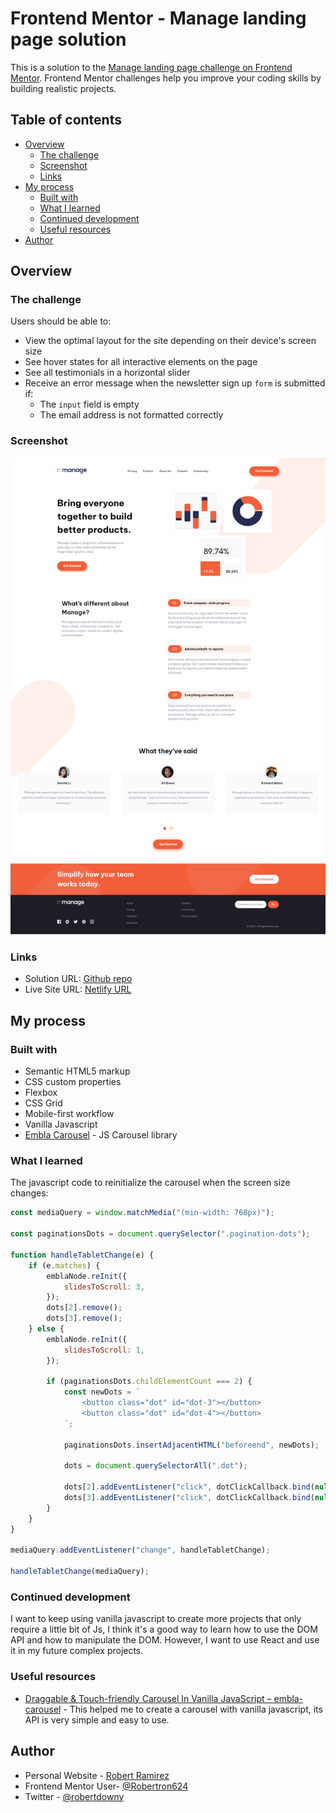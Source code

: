 # Frontend Mentor - Manage landing page solution

This is a solution to the [Manage landing page challenge on Frontend Mentor](https://www.frontendmentor.io/challenges/manage-landing-page-SLXqC6P5). Frontend Mentor challenges help you improve your coding skills by building realistic projects.

## Table of contents

-   [Overview](#overview)
    -   [The challenge](#the-challenge)
    -   [Screenshot](#screenshot)
    -   [Links](#links)
-   [My process](#my-process)
    -   [Built with](#built-with)
    -   [What I learned](#what-i-learned)
    -   [Continued development](#continued-development)
    -   [Useful resources](#useful-resources)
-   [Author](#author)

## Overview

### The challenge

Users should be able to:

-   View the optimal layout for the site depending on their device's screen size
-   See hover states for all interactive elements on the page
-   See all testimonials in a horizontal slider
-   Receive an error message when the newsletter sign up `form` is submitted if:
    -   The `input` field is empty
    -   The email address is not formatted correctly

### Screenshot

![](./screenshot.png)

### Links

-   Solution URL: [Github repo](https://github.com/Robertron624/manage-landing-page)
-   Live Site URL: [Netlify URL](https://chic-tiramisu-4ef70d.netlify.app/)

## My process

### Built with

-   Semantic HTML5 markup
-   CSS custom properties
-   Flexbox
-   CSS Grid
-   Mobile-first workflow
-   Vanilla Javascript
-   [Embla Carousel](https://www.embla-carousel.com/) - JS Carousel library

### What I learned

The javascript code to reinitialize the carousel when the screen size changes:

```js
const mediaQuery = window.matchMedia("(min-width: 768px)");

const paginationsDots = document.querySelector(".pagination-dots");

function handleTabletChange(e) {
    if (e.matches) {
        emblaNode.reInit({
            slidesToScroll: 3,
        });
        dots[2].remove();
        dots[3].remove();
    } else {
        emblaNode.reInit({
            slidesToScroll: 1,
        });

        if (paginationsDots.childElementCount === 2) {
            const newDots = `
                <button class="dot" id="dot-3"></button>
                <button class="dot" id="dot-4"></button>
            `;

            paginationsDots.insertAdjacentHTML("beforeend", newDots);

            dots = document.querySelectorAll(".dot");

            dots[2].addEventListener("click", dotClickCallback.bind(null, 2));
            dots[3].addEventListener("click", dotClickCallback.bind(null, 3));
        }
    }
}

mediaQuery.addEventListener("change", handleTabletChange);

handleTabletChange(mediaQuery);
```

### Continued development

I want to keep using vanilla javascript to create more projects that only require a little bit of Js, I think it's a good way to learn how to use the DOM API and how to manipulate the DOM. However, I want to use React and use it in my future complex projects.

### Useful resources

-   [Draggable & Touch-friendly Carousel In Vanilla JavaScript – embla-carousel](https://www.cssscript.com/draggable-touch-embla-carousel/) - This helped me to create a carousel with vanilla javascript, its API is very simple and easy to use.

## Author

-   Personal Website - [Robert Ramirez](https://robert-ramirez.netlify.app)
-   Frontend Mentor User- [@Robertron624](https://www.frontendmentor.io/profile/Robertron624)
-   Twitter - [@robertdowny](https://www.twitter.com/robertdowny)
